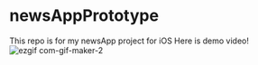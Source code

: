 # newsAppPrototype
This repo is for my newsApp project for iOS
Here is demo video!
![ezgif com-gif-maker-2](https://user-images.githubusercontent.com/99825672/181606868-21d2654c-8cc0-4317-be46-00641634ea65.gif)
